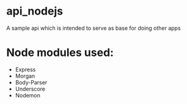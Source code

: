 # api_nodejs
A sample api which is intended to serve as base for doing other apps
# Node modules used:
- Express
- Morgan
- Body-Parser
- Underscore
- Nodemon
